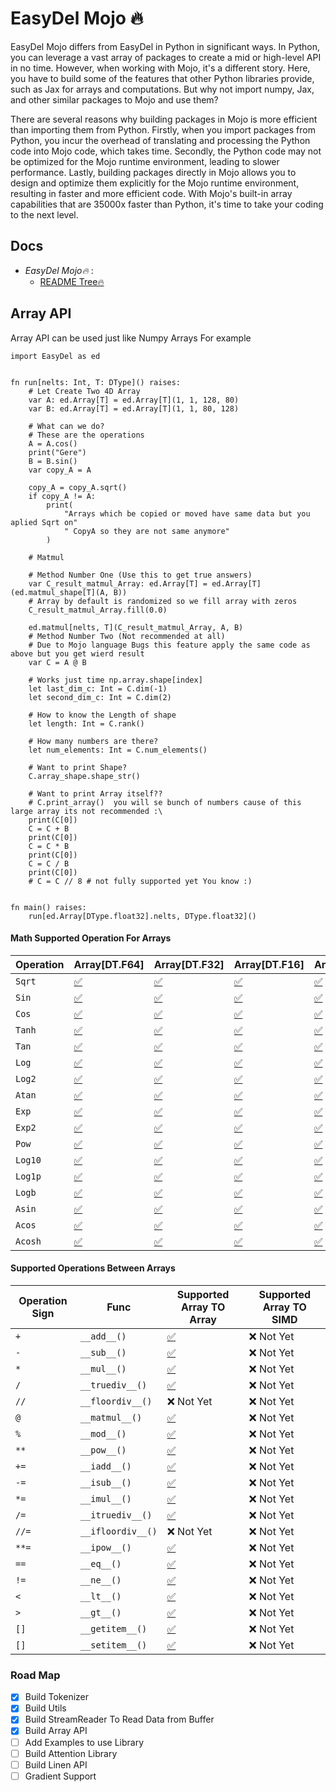 # EasyDel Mojo 🔥

EasyDel Mojo differs from EasyDel in Python in significant ways. In Python, you can leverage a vast array of packages to create a mid or high-level API in no time. However, when working with Mojo, it's a different story. Here, you have to build some of the features that other Python libraries provide, such as Jax for arrays and computations. But why not import numpy, Jax, and other similar packages to Mojo and use them?

There are several reasons why building packages in Mojo is more efficient than importing them from Python. Firstly, when you import packages from Python, you incur the overhead of translating and processing the Python code into Mojo code, which takes time. Secondly, the Python code may not be optimized for the Mojo runtime environment, leading to slower performance. Lastly, building packages directly in Mojo allows you to design and optimize them explicitly for the Mojo runtime environment, resulting in faster and more efficient code. With Mojo's built-in array capabilities that are 35000x faster than Python, it's time to take your coding to the next level.

## Docs

* _EasyDel Mojo🔥_ :
    * [README Tree🔥](https://erfanzar.github.io/EasyDeL/lib/mojo)

## Array API

Array API can be used just like Numpy Arrays For example

```mojo
import EasyDel as ed


fn run[nelts: Int, T: DType]() raises:
    # Let Create Two 4D Array
    var A: ed.Array[T] = ed.Array[T](1, 1, 128, 80)
    var B: ed.Array[T] = ed.Array[T](1, 1, 80, 128)

    # What can we do?
    # These are the operations
    A = A.cos()
    print("Gere")
    B = B.sin()
    var copy_A = A

    copy_A = copy_A.sqrt()
    if copy_A != A:
        print(
            "Arrays which be copied or moved have same data but you aplied Sqrt on"
            " CopyA so they are not same anymore"
        )

    # Matmul

    # Method Number One (Use this to get true answers)
    var C_result_matmul_Array: ed.Array[T] = ed.Array[T](ed.matmul_shape[T](A, B))
    # Array by default is randomized so we fill array with zeros
    C_result_matmul_Array.fill(0.0)

    ed.matmul[nelts, T](C_result_matmul_Array, A, B)
    # Method Number Two (Not recommended at all)
    # Due to Mojo language Bugs this feature apply the same code as above but you get wierd result
    var C = A @ B

    # Works just time np.array.shape[index]
    let last_dim_c: Int = C.dim(-1)
    let second_dim_c: Int = C.dim(2)

    # How to know the Length of shape
    let length: Int = C.rank()

    # How many numbers are there?
    let num_elements: Int = C.num_elements()

    # Want to print Shape?
    C.array_shape.shape_str()

    # Want to print Array itself??
    # C.print_array()  you will se bunch of numbers cause of this large array its not recommended :\
    print(C[0])
    C = C + B
    print(C[0])
    C = C * B
    print(C[0])
    C = C / B
    print(C[0])
    # C = C // 8 # not fully supported yet You know :)
  

fn main() raises:
    run[ed.Array[DType.float32].nelts, DType.float32]()

```

#### Math Supported Operation For Arrays

| Operation | Array[DT.F64]                                 | Array[DT.F32]                                 | Array[DT.F16]                                 | Array[DT.BF16]                                |
| --------- | --------------------------------------------- | --------------------------------------------- | --------------------------------------------- | --------------------------------------------- |
| `Sqrt`    | [✅](https://emojipedia.org/check-mark-button) | [✅](https://emojipedia.org/check-mark-button) | [✅](https://emojipedia.org/check-mark-button) | [✅](https://emojipedia.org/check-mark-button) |
| `Sin`     | [✅](https://emojipedia.org/check-mark-button) | [✅](https://emojipedia.org/check-mark-button) | [✅](https://emojipedia.org/check-mark-button) | [✅](https://emojipedia.org/check-mark-button) |
| `Cos`     | [✅](https://emojipedia.org/check-mark-button) | [✅](https://emojipedia.org/check-mark-button) | [✅](https://emojipedia.org/check-mark-button) | [✅](https://emojipedia.org/check-mark-button) |
| `Tanh`    | [✅](https://emojipedia.org/check-mark-button) | [✅](https://emojipedia.org/check-mark-button) | [✅](https://emojipedia.org/check-mark-button) | [✅](https://emojipedia.org/check-mark-button) |
| `Tan`     | [✅](https://emojipedia.org/check-mark-button) | [✅](https://emojipedia.org/check-mark-button) | [✅](https://emojipedia.org/check-mark-button) | [✅](https://emojipedia.org/check-mark-button) |
| `Log`     | [✅](https://emojipedia.org/check-mark-button) | [✅](https://emojipedia.org/check-mark-button) | [✅](https://emojipedia.org/check-mark-button) | [✅](https://emojipedia.org/check-mark-button) |
| `Log2`    | [✅](https://emojipedia.org/check-mark-button) | [✅](https://emojipedia.org/check-mark-button) | [✅](https://emojipedia.org/check-mark-button) | [✅](https://emojipedia.org/check-mark-button) |
| `Atan`    | [✅](https://emojipedia.org/check-mark-button) | [✅](https://emojipedia.org/check-mark-button) | [✅](https://emojipedia.org/check-mark-button) | [✅](https://emojipedia.org/check-mark-button) |
| `Exp`     | [✅](https://emojipedia.org/check-mark-button) | [✅](https://emojipedia.org/check-mark-button) | [✅](https://emojipedia.org/check-mark-button) | [✅](https://emojipedia.org/check-mark-button) |
| `Exp2`    | [✅](https://emojipedia.org/check-mark-button) | [✅](https://emojipedia.org/check-mark-button) | [✅](https://emojipedia.org/check-mark-button) | [✅](https://emojipedia.org/check-mark-button) |
| `Pow`     | [✅](https://emojipedia.org/check-mark-button) | [✅](https://emojipedia.org/check-mark-button) | [✅](https://emojipedia.org/check-mark-button) | [✅](https://emojipedia.org/check-mark-button) |
| `Log10`   | [✅](https://emojipedia.org/check-mark-button) | [✅](https://emojipedia.org/check-mark-button) | [✅](https://emojipedia.org/check-mark-button) | [✅](https://emojipedia.org/check-mark-button) |
| `Log1p`   | [✅](https://emojipedia.org/check-mark-button) | [✅](https://emojipedia.org/check-mark-button) | [✅](https://emojipedia.org/check-mark-button) | [✅](https://emojipedia.org/check-mark-button) |
| `Logb`    | [✅](https://emojipedia.org/check-mark-button) | [✅](https://emojipedia.org/check-mark-button) | [✅](https://emojipedia.org/check-mark-button) | [✅](https://emojipedia.org/check-mark-button) |
| `Asin`    | [✅](https://emojipedia.org/check-mark-button) | [✅](https://emojipedia.org/check-mark-button) | [✅](https://emojipedia.org/check-mark-button) | [✅](https://emojipedia.org/check-mark-button) |
| `Acos`    | [✅](https://emojipedia.org/check-mark-button) | [✅](https://emojipedia.org/check-mark-button) | [✅](https://emojipedia.org/check-mark-button) | [✅](https://emojipedia.org/check-mark-button) |
| `Acosh`   | [✅](https://emojipedia.org/check-mark-button) | [✅](https://emojipedia.org/check-mark-button) | [✅](https://emojipedia.org/check-mark-button) | [✅](https://emojipedia.org/check-mark-button) |

#### Supported Operations Between Arrays

| Operation Sign | Func              | Supported Array TO Array                      | Supported Array TO SIMD |
| -------------- | ----------------- | --------------------------------------------- | ----------------------- |
| `+`            | `__add__()`       | [✅](https://emojipedia.org/check-mark-button) | ❌ Not Yet               |
| `-`            | `__sub__()`       | [✅](https://emojipedia.org/check-mark-button) | ❌ Not Yet               |
| `*`            | `__mul__()`       | [✅](https://emojipedia.org/check-mark-button) | ❌ Not Yet               |
| `/`            | `__truediv__()`   | [✅](https://emojipedia.org/check-mark-button) | ❌ Not Yet               |
| `//`           | `__floordiv__()`  | ❌ Not Yet                                     | ❌ Not Yet               |
| `@`            | `__matmul__()`    | [✅](https://emojipedia.org/check-mark-button) | ❌ Not Yet               |
| `%`            | `__mod__()`       | [✅](https://emojipedia.org/check-mark-button) | ❌ Not Yet               |
| `**`           | `__pow__()`       | [✅](https://emojipedia.org/check-mark-button) | ❌ Not Yet               |
| `+=`           | `__iadd__()`      | [✅](https://emojipedia.org/check-mark-button) | ❌ Not Yet               |
| `-=`           | `__isub__()`      | [✅](https://emojipedia.org/check-mark-button) | ❌ Not Yet               |
| `*=`           | `__imul__()`      | [✅](https://emojipedia.org/check-mark-button) | ❌ Not Yet               |
| `/=`           | `__itruediv__()`  | [✅](https://emojipedia.org/check-mark-button) | ❌ Not Yet               |
| `//=`          | `__ifloordiv__()` | ❌ Not Yet                                     | ❌ Not Yet               |
| `**=`          | `__ipow__()`      | [✅](https://emojipedia.org/check-mark-button) | ❌ Not Yet               |
| `==`           | `__eq__()`        | [✅](https://emojipedia.org/check-mark-button) | ❌ Not Yet               |
| `!=`           | `__ne__()`        | [✅](https://emojipedia.org/check-mark-button) | ❌ Not Yet               |
| `<`            | `__lt__()`        | [✅](https://emojipedia.org/check-mark-button) | ❌ Not Yet               |
| `>`            | `__gt__()`        | [✅](https://emojipedia.org/check-mark-button) | ❌ Not Yet               |
| `[]`           | `__getitem__()`   | [✅](https://emojipedia.org/check-mark-button) | ❌ Not Yet               |
| `[]`           | `__setitem__()`   | [✅](https://emojipedia.org/check-mark-button) | ❌ Not Yet               |

### Road Map

* [X] Build Tokenizer
* [X] Build Utils
* [X] Build StreamReader To Read Data from Buffer
* [X] Build Array API
* [ ] Add Examples to use Library
* [ ] Build Attention Library
* [ ] Build Linen API
* [ ] Gradient Support

